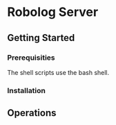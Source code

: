# Robolog Server

## Getting Started

### Prerequisities

The shell scripts use the bash shell.

### Installation

## Operations
